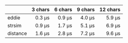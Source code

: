|          | 3 chars | 6 chars | 9 chars | 12 chars |
| :------- | ------: | ------: | ------: | -------: |
| eddie    |  0.3 μs |  0.9 μs |  4.0 μs |   5.9 μs |
| strsim   |  0.9 μs |  1.7 μs |  5.1 μs |   6.9 μs |
| distance |  1.6 μs |  2.8 μs |  7.2 μs |   9.6 μs |
